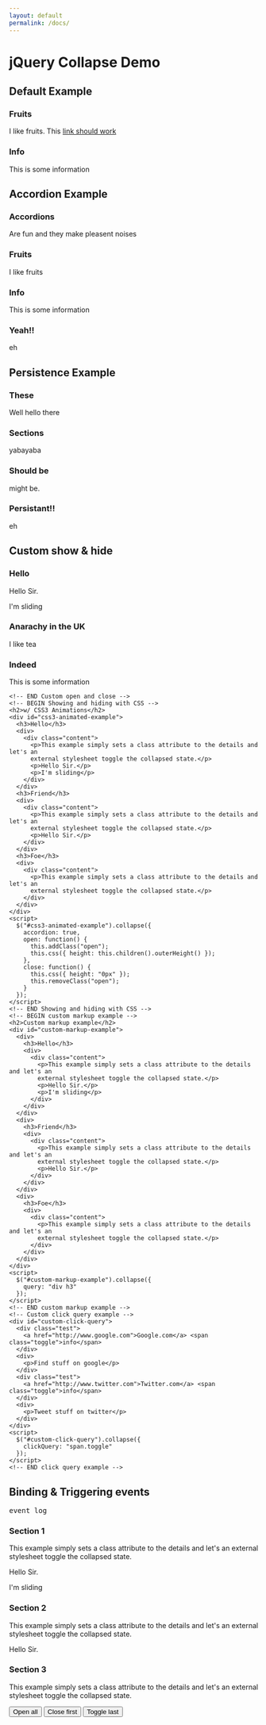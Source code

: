```yaml
---
layout: default
permalink: /docs/
---
```


<link rel="stylesheet" href="{{ "/css/demo.css" | prepend: site.baseurl }}">
<script src="/js/modernizr.custom.63321.js"></script>


<!DOCTYPE html>
<html lang="en">
<head>
  <meta charset="utf-8">
  <meta name="viewport" content="width=device-width">
  <script>document.documentElement.className = "js";</script>

<link rel="javascript" type="javascript" href="{{ "/js/vendor/jquery-1.9.1.js" | prepend: site.baseurl }}">
<link rel="javascript" type="javascript" href="{{ "/js/vendor/json2.js" | prepend: site.baseurl }}">

<link rel="javascript" type="javascript" href="{{ "/js/jquerycollapsecookiestorage.js" | prepend: site.baseurl }}">
<link rel="javascript" type="javascript" href="{{ "/js/jquerycollapsestorage.js" | prepend: site.baseurl }}">
<link rel="javascript" type="javascript" href="{{ "/js/jquerycollapse.js" | prepend: site.baseurl }}">

</head>
<body>
  <h1>jQuery Collapse Demo</h1>
  <div class="col c1">
    <h2>Default Example</h2>
    <div id="default-example" data-collapse>
      <h3>Fruits</h3>
      <div>I like fruits. This <a href="#work">link should work</a></div>
      <h3>Info</h3>
      <div>This is some information</div>
    </div>
    <h2>Accordion Example</h2>
    <div id="accordion-example" data-collapse="accordion">
      <h3>Accordions</h3>
      <div>Are fun and they make pleasent noises</div>
      <h3>Fruits</h3>
      <div>I like fruits</div>
      <h3>Info</h3>
      <div>This is some information</div>
      <h3>Yeah!!</h3>
      <div>eh</div>
    </div>
    <h2>Persistence Example</h2>
    <div id="persistence-example" data-collapse="persist">
      <h3>These</h3>
      <div>Well hello there</div>
      <h3>Sections</h3>
      <div>yabayaba</div>
      <h3>Should be</h3>
      <div>might be.</div>
      <h3 class="open">Persistant!!</h3>
      <div>eh</div>
    </div>
  </div>
  <div class="col c2">
    <!-- BEGIN Custom open and close -->
    <h2>Custom show &amp; hide</h2>
    <div id="custom-show-hide-example">
      <h3>Hello</h3>
      <div>
        <p>Hello Sir.</p>
        <p>I'm sliding</p>
      </div>
      <h3>Anarachy in the UK</h3>
      <div>I like tea</div>
      <h3>Indeed</h3>
      <div>This is some information</div>
    </div>
    
<script>
      new jQueryCollapse($("#custom-show-hide-example"){
        open: function() {
          this.slideDown(150);
        },
        close: function() {
          this.slideUp(150);
        }
      });
    </script>

    <!-- END Custom open and close -->
    <!-- BEGIN Showing and hiding with CSS -->
    <h2>w/ CSS3 Animations</h2>
    <div id="css3-animated-example">
      <h3>Hello</h3>
      <div>
        <div class="content">
          <p>This example simply sets a class attribute to the details and let's an
          external stylesheet toggle the collapsed state.</p>
          <p>Hello Sir.</p>
          <p>I'm sliding</p>
        </div>
      </div>
      <h3>Friend</h3>
      <div>
        <div class="content">
          <p>This example simply sets a class attribute to the details and let's an
          external stylesheet toggle the collapsed state.</p>
          <p>Hello Sir.</p>
        </div>
      </div>
      <h3>Foe</h3>
      <div>
        <div class="content">
          <p>This example simply sets a class attribute to the details and let's an
          external stylesheet toggle the collapsed state.</p>
        </div>
      </div>
    </div>
    <script>
      $("#css3-animated-example").collapse({
        accordion: true,
        open: function() {
          this.addClass("open");
          this.css({ height: this.children().outerHeight() });
        },
        close: function() {
          this.css({ height: "0px" });
          this.removeClass("open");
        }
      });
    </script>
    <!-- END Showing and hiding with CSS -->
    <!-- BEGIN custom markup example -->
    <h2>Custom markup example</h2>
    <div id="custom-markup-example">
      <div>
        <h3>Hello</h3>
        <div>
          <div class="content">
            <p>This example simply sets a class attribute to the details and let's an
            external stylesheet toggle the collapsed state.</p>
            <p>Hello Sir.</p>
            <p>I'm sliding</p>
          </div>
        </div>
      </div>
      <div>
        <h3>Friend</h3>
        <div>
          <div class="content">
            <p>This example simply sets a class attribute to the details and let's an
            external stylesheet toggle the collapsed state.</p>
            <p>Hello Sir.</p>
          </div>
        </div>
      </div>
      <div>
        <h3>Foe</h3>
        <div>
          <div class="content">
            <p>This example simply sets a class attribute to the details and let's an
            external stylesheet toggle the collapsed state.</p>
          </div>
        </div>
      </div>
    </div>
    <script>
      $("#custom-markup-example").collapse({
        query: "div h3"
      });
    </script>
    <!-- END custom markup example -->
    <!-- Custom click query example -->
    <div id="custom-click-query">
      <div class="test">
        <a href="http://www.google.com">Google.com</a> <span class="toggle">info</span>
      </div>
      <div>
        <p>Find stuff on google</p>
      </div>
      <div class="test">
        <a href="http://www.twitter.com">Twitter.com</a> <span class="toggle">info</span>
      </div>
      <div>
        <p>Tweet stuff on twitter</p>
      </div>
    </div>
    <script>
      $("#custom-click-query").collapse({
        clickQuery: "span.toggle"
      });
    </script>
    <!-- END click query example -->
  </div>
  <div class="col c3">
    <!-- BEGIN Events -->
    <h2>Binding & Triggering events</h2>
    <pre id="event-log">event log</pre>
    <div class="example" id="events-example">
      <h3>Section 1</h3>
      <div>
        <p>This example simply sets a class attribute to the details and let's an
        external stylesheet toggle the collapsed state.</p>
        <p>Hello Sir.</p>
        <p>I'm sliding</p>
      </div>
      <h3>Section 2</h3>
      <div>
        <p>This example simply sets a class attribute to the details and let's an
        external stylesheet toggle the collapsed state.</p>
        <p>Hello Sir.</p>
      </div>
      <h3>Section 3</h3>
      <div>
        <p>This example simply sets a class attribute to the details and let's an
        external stylesheet toggle the collapsed state.</p>
      </div>
    </div>
    <button id="btn-open-all">Open all</button>
    <button id="btn-close-first">Close first</button>
    <button id="btn-toggle-last">Toggle last</button>
    <script>
      var el = $("#events-example"),
        log = $("#event-log");

      el.collapse();
      el.bind("opened", function(e, section) {
        log.html("'" + section.$summary.text() + "' was opened");
      })
      .bind("closed", function(e, section) {
        log.html("'" + section.$summary.text() + "' was closed");
      });

      $("#btn-open-all").click(function() {
        $("#events-example").trigger("open")
      })
      $("#btn-close-first").click(function() {
          console.log("hwat what");
        $("#events-example h3 a").first().trigger("close")
      })
      $("#btn-toggle-last").click(function() {
        $("#events-example h3 a").last().trigger("toggle")
      })
    </script>
    <br><br>
    <h2>Open section by default</h2>
    <div id="open-by-default-example" data-collapse>
      <h3 class="open">I'm open by default</h3>
      <div>Yay</div>
      <h3>I'm not open</h3>
      <div>booo :(</div>
    </div>
    <!-- END Events -->
    <h2>Nested markup example</h2>
    <div data-collapse>
      <h3><strong>Fruits</strong> and <em>Vegetables</em></h3>
      <div>I like fruits. This <a href="#work">link should work</a></div>
      <h3>Info</h3>
      <div>This is some information</div>
    </div>

</div>
</body>
</html>
